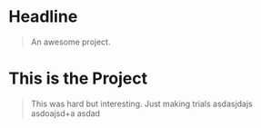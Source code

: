 # Headline

> An awesome project.


# This is the Project 
> This was hard but interesting.
>Just making trials 
>asdasjdajs
>asdoajsd+a
>asdad


